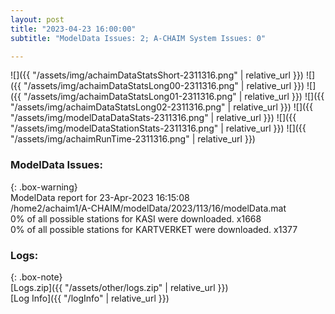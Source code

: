 ```yaml
---
layout: post
title: "2023-04-23 16:00:00"
subtitle: "ModelData Issues: 2; A-CHAIM System Issues: 0"

---
```


![]({{ "/assets/img/achaimDataStatsShort-2311316.png" | relative_url }})
![]({{ "/assets/img/achaimDataStatsLong00-2311316.png" | relative_url }})
![]({{ "/assets/img/achaimDataStatsLong01-2311316.png" | relative_url }})
![]({{ "/assets/img/achaimDataStatsLong02-2311316.png" | relative_url }})
![]({{ "/assets/img/modelDataDataStats-2311316.png" | relative_url }})
![]({{ "/assets/img/modelDataStationStats-2311316.png" | relative_url }})
![]({{ "/assets/img/achaimRunTime-2311316.png" | relative_url }})


### ModelData Issues:  
  
{: .box-warning}  
 ModelData report for 23-Apr-2023 16:15:08   
 /home2/achaim1/A-CHAIM/modelData/2023/113/16/modelData.mat   
 0% of all possible stations for KASI were downloaded. x1668   
 0% of all possible stations for KARTVERKET were downloaded. x1377   
  


### Logs:  
  
{: .box-note}  
[Logs.zip]({{ "/assets/other/logs.zip" | relative_url }})  
[Log Info]({{ "/logInfo" | relative_url }})  
